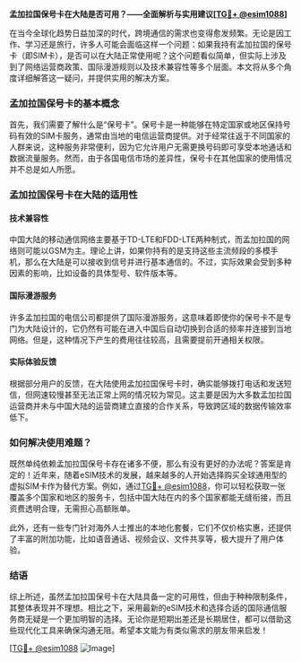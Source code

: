 **孟加拉国保号卡在大陆是否可用？——全面解析与实用建议[[TG💪+ @esim1088](https://t.me/s/esim1088)]**

在当今全球化趋势日益加深的时代，跨境通信的需求也变得愈发频繁。无论是因工作、学习还是旅行，许多人可能会面临这样一个问题：如果我持有孟加拉国的保号卡（即SIM卡），是否可以在大陆正常使用呢？这个问题看似简单，但实际上涉及到了网络运营商政策、国际漫游规则以及技术兼容性等多个层面。本文将从多个角度详细解答这一疑问，并提供实用的解决方案。

### 孟加拉国保号卡的基本概念

首先，我们需要了解什么是“保号卡”。保号卡是一种能够在特定国家或地区保持号码有效的SIM卡服务，通常由当地的电信运营商提供。对于经常往返于不同国家的人群来说，这种服务非常便利，因为它允许用户无需更换号码即可享受本地通话和数据流量服务。然而，由于各国电信市场的差异性，保号卡在其他国家的使用情况并不总是如人所愿。

### 孟加拉国保号卡在大陆的适用性

#### 技术兼容性
中国大陆的移动通信网络主要基于TD-LTE和FDD-LTE两种制式，而孟加拉国的网络则可能以GSM为主。理论上讲，如果你持有的是支持这些主流频段的多模手机，那么在大陆是可以接收到信号并进行基本通信的。不过，实际效果会受到多种因素的影响，比如设备的具体型号、软件版本等。

#### 国际漫游服务
许多孟加拉国的电信公司都提供了国际漫游服务，这意味着即使你的保号卡不是专门为大陆设计的，它仍然有可能在进入中国后自动切换到合适的频率并连接到当地网络。但是，这种情况下产生的费用往往较高，且需要提前开通相关权限。

#### 实际体验反馈
根据部分用户的反馈，在大陆使用孟加拉国保号卡时，确实能够拨打电话和发送短信，但网速较慢甚至无法正常上网的情况较为常见。这主要是因为大多数孟加拉国运营商并未与中国大陆的运营商建立直接的合作关系，导致跨区域的数据传输效率低下。

### 如何解决使用难题？

既然单纯依赖孟加拉国保号卡存在诸多不便，那么有没有更好的办法呢？答案是肯定的！近年来，随着eSIM技术的发展，越来越多的人开始选择购买全球通用型的虚拟SIM卡作为替代方案。例如，通过[TG💪+ @esim1088](https://t.me/s/esim1088)，你可以轻松获取一张覆盖多个国家和地区的服务卡，包括中国大陆在内的多个国家都能无缝衔接，而且资费透明合理，无需担心高额账单。

此外，还有一些专门针对海外人士推出的本地化套餐，它们不仅价格实惠，还提供了丰富的附加功能，比如语音通话、视频会议、文件共享等，极大提升了用户体验。

### 结语

综上所述，虽然孟加拉国保号卡在大陆具备一定的可用性，但由于种种限制条件，其整体表现并不理想。相比之下，采用最新的eSIM技术和选择合适的国际通信服务商无疑是一个更加明智的选择。无论你是短期出差还是长期居住，都可以借助这些现代化工具来确保沟通无阻。希望本文能为有类似需求的朋友带来启发！

[[TG💪+ @esim1088](https://t.me/s/esim1088) ![Image](https://i.postimg.cc/4NQfJmqS/Snipaste-2025-05-13-00-14-12.png)]